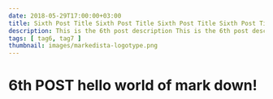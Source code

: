 ```yaml
---
date: 2018-05-29T17:00:00+03:00
title: Sixth Post Title Sixth Post Title Sixth Post Title Sixth Post Title Sixth Post Title Sixth Post Title Sixth Post Title Sixth Post Title Sixth Post Title
description: This is the 6th post description This is the 6th post description This is the 6th post description This is the 6th post description This is the 6th post description This is the 6th post description This is the 6th post description
tags: [ tag6, tag7 ]
thumbnail: images/markedista-logotype.png
---
```

# 6th POST **hello world** of mark down!